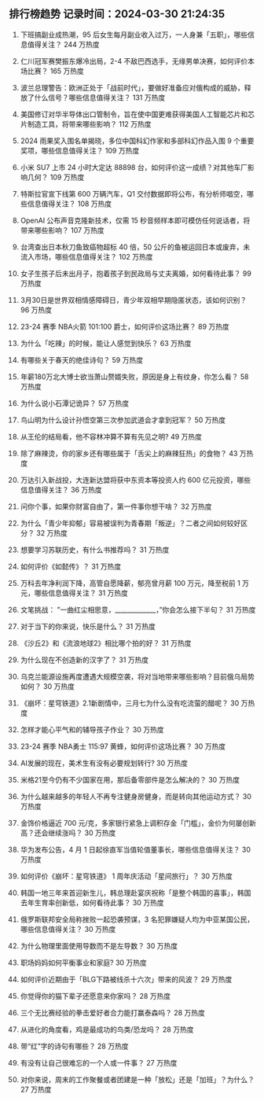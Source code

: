 
## 排行榜趋势 记录时间：2024-03-30 21:24:35
  
  1. 下班搞副业成热潮，95 后女生每月副业收入过万，一人身兼「五职」，哪些信息值得关注？ 244 万热度
    
  2. 仁川冠军赛樊振东爆冷出局，2-4 不敌巴西选手，无缘男单决赛，如何评价本场比赛？ 165 万热度
    
  3. 波兰总理警告：欧洲正处于「战前时代」，要做好准备应对俄构成的威胁，释放了什么信号？哪些信息值得关注？ 131 万热度
    
  4. 美国修订对华半导体出口管制令，旨在使中国更难获得美国人工智能芯片和芯片制造工具，将带来哪些影响？ 112 万热度
    
  5. 2024 雨果奖入围名单揭晓，多位中国科幻作家和多部科幻作品入围 9 个重要奖项，哪些信息值得关注？ 109 万热度
    
  6. 小米 SU7 上市 24 小时大定达 88898 台，如何评价这一成绩？对其他车厂影响几何？ 109 万热度
    
  7. 特斯拉官宣下线第 600 万辆汽车，Q1 交付数据即将公布，有分析师唱空，哪些信息值得关注？ 108 万热度
    
  8. OpenAI 公布声音克隆新技术，仅需 15 秒音频样本即可模仿任何说话者，将带来哪些影响？ 107 万热度
    
  9. 台湾查出日本秋刀鱼致癌物超标 40 倍，50 公斤的鱼被运回日本或废弃，未流入市场，哪些信息值得关注？ 102 万热度
    
  10. 女子生孩子后未出月子，抱着孩子到民政局与丈夫离婚，如何看待此事？ 99 万热度
    
  11. 3月30日是世界双相情感障碍日，青少年双相早期隐匿状态，该如何识别？ 96 万热度
    
  12. 23-24 赛季 NBA火箭 101:100 爵士，如何评价这场比赛？ 89 万热度
    
  13. 为什么「吃辣」的时候，能让人感觉到快乐？ 63 万热度
    
  14. 有哪些关于春天的绝佳诗句？ 59 万热度
    
  15. 年薪180万北大博士欲当萧山赘婿失败，原因是身上有纹身，你怎么看？ 58 万热度
    
  16. 为什么说小石潭记诡异？ 57 万热度
    
  17. 鸟山明为什么设计孙悟空第三次参加武道会才拿到冠军？ 50 万热度
    
  18. 从王伦的结局看，他不容林冲算不算有先见之明? 49 万热度
    
  19. 除了麻辣烫，你的家乡还有哪些属于「舌尖上的麻辣狂热」的食物？ 43 万热度
    
  20. 万达引入新战投，大连新达盟将获中东资本等投资人约 600 亿元投资，哪些信息值得关注？ 36 万热度
    
  21. 问你个事，如果你财富自由了，第一件事你想干啥？ 32 万热度
    
  22. 为什么「青少年抑郁」容易被误判为青春期「叛逆」？二者之间如何较好区分？ 32 万热度
    
  23. 想要学习苏联历史，有什么书推荐吗？ 31 万热度
    
  24. 如何评价《如懿传》？ 31 万热度
    
  25. 万科去年净利润下降，高管自愿降薪，郁亮曾月薪 100 万元，降至税前 1 万元，哪些信息值得关注？ 31 万热度
    
  26. 文笔挑战： ”一曲红尘相思意，_____________，”你会怎么接下半句？ 31 万热度
    
  27. 对于当下的你来说，快乐是什么？ 31 万热度
    
  28. 《沙丘2》和《流浪地球2》相比哪个拍的好？ 31 万热度
    
  29. 为什么现在不创造新的汉字了？ 31 万热度
    
  30. 乌克兰能源设施再度遭遇大规模空袭，将对当地带来哪些影响？目前俄乌局势如何？ 30 万热度
    
  31. 《崩坏：星穹铁道》2.1新剧情中，三月七为什么没有吃流萤的醋呢？ 30 万热度
    
  32. 怎样才能心平气和的辅导孩子作业？ 30 万热度
    
  33. 23-24 赛季 NBA勇士 115:97 黄蜂，如何评价这场比赛？ 30 万热度
    
  34. AI发展的现在，美术生有没有必要规划转行? 30 万热度
    
  35. 米格21至今仍有不少国家在用，那后备零部件是怎么解决的？ 30 万热度
    
  36. 为什么越来越多的年轻人不再专注健身房健身，而是转向其他运动方式？ 30 万热度
    
  37. 金饰价格逼近 700 元/克，多家银行紧急上调积存金「门槛」，金价为何屡创新高？还会继续涨吗？ 30 万热度
    
  38. 华为发布公告，4 月 1 日起徐直军当值轮值董事长，哪些信息值得关注？ 30 万热度
    
  39. 如何评价《崩坏：星穹铁道》 1 周年庆活动「星间旅行」？ 30 万热度
    
  40. 韩国一地三年来首迎新生儿，韩总理赴宴庆祝称「是整个韩国的喜事」，韩国去年生育率创新低，如何看待此事？ 30 万热度
    
  41. 俄罗斯联邦安全局称挫败一起恐袭预谋，3 名犯罪嫌疑人均为中亚某国公民，哪些信息值得关注？ 30 万热度
    
  42. 为什么物理里面使用导数而不是左导数？ 30 万热度
    
  43. 职场妈妈如何平衡事业和家庭? 30 万热度
    
  44. 如何评价近期由于「BLG下路被线杀十六次」带来的风波？ 29 万热度
    
  45. 你觉得你的猫下辈子还愿意来你家吗？ 28 万热度
    
  46. 三个无比赛经验的拳击爱好者合力能打赢泰森吗？ 28 万热度
    
  47. 从进化的角度看，鸡是最成功的鸟类/恐龙吗？ 28 万热度
    
  48. 带“红”字的诗句有哪些？ 28 万热度
    
  49. 有没有让自己很难忘的一个人或一件事？ 27 万热度
    
  50. 对你来说，周末的工作聚餐或者团建是一种「放松」还是「加班」？为什么？ 27 万热度
    